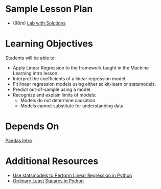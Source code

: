 # Sample Lesson Plan

- (90m) [Lab with Solutions](Linear%20Regression%20Theory%20Intro%20Solutions.ipynb)

# Learning Objectives

Students will be able to:
- Apply Linear Regression to the framework taught in the Machine Learning intro lesson.
- Interpret the coefficients of a linear regression model.
- Fit linear regression models using either scikit-learn or statsmodels.
- Predict out-of-sample using a model.
- Recognize and explain limits of models:
  * Models do not determine causation.
  * Models cannot substitute for understanding data.

# Depends On

[Pandas Intro](https://github.com/thisismetis/dscurriculum_gamma/tree/master/curriculum/project-01/pandas-intro)

# Additional Resources
- [Use statsmodels to Perform Linear Regression in Python](https://datatofish.com/statsmodels-linear-regression/)
- [Ordinary Least Squares in Python](https://blog.datarobot.com/ordinary-least-squares-in-python)